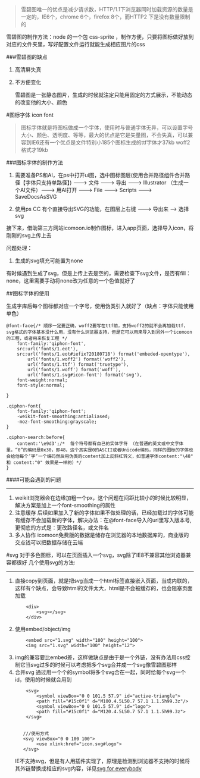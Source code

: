 >雪碧图唯一的优点是减少请求数，HTTP/1.1下浏览器同时加载资源的数量是一定的，IE6个，chrome 6个，firefox 8个，而HTTP2 下是没有数量限制的

雪碧图的制作方法：node 的一个包 css-sprite ，制作方便，只要将图标做好放到对应的文件夹里，写好配置文件运行就能生成相应图片的css

###雪碧图的缺点
1. 高清屏失真
2. 不方便变化

    雪碧图是一张静态图片，生成的时候就注定只能用固定的方式展示，不能动态的改变他的大小、颜色

#图标字体 icon font
>图标字体就是将图标做成一个字体，使用时与普通字体无异，可以设置字号大小、颜色、透明度、等等，最大的优点是它是矢量图，不会失真，可以兼容到IE6还有一个优点是文件特别小185个图标生成的ttf字体才37kb woff2 格式才19kb 

###图标字体的制作方法

1. 需要准备PS和AI，在ps中打开ui图，选中图标图层(使用合并路径组件合并路径【字体只支持单路径】)  ---> 文件  --->  导出 ---> Illustrator （生成一个AI文件）---> 用AI打开 ---> File ---> Scripts ---> SaveDocsAsSVG 

2. 使用ps CC 有个直接导出SVG的功能，在图层上右键 ---> 导出来 --> 选择svg

接下来，借助第三方网站icomoon.io制作图标，进入app页面，选择导入icon，将刚刚的svg上传上去

问题处理：
1. 生成的svg填充可能置为none

有时候遇到生成了svg，但是上传上去是空的，需要检查下svg文件，是否有fill：none，这里需要手动将none改为任意的一个色值就好了


##图标字体的使用

生成字库后每个图标都对应一个字号，使用伪类引入就好了（缺点：字体只能使用单色）

```
@font-face{/* 顺序一定要正确，woff2要写在ttf前，支持woff2的就不会再加载ttf，svg格式的字体基本没什么用，没有什么浏览器支持，但是它可以用来导入到另外一个icomoon的工程，或者用来恢复工程 */
    font-family:'qiphon-font',
    src:url('fonts/1.eot'),
    src:url('fonts/1.eot#iefix?20180718') format('embeded-opentype'), 
        url('fonts/1.woff2') format('woff2'),
        url('fonts/1.ttf') format('truetype'),
        url('fonts/1.woff') format('woff'),
        url('fonts/1.svg#icon-font') format('svg'),
    font-weight:normal;
    font-style:normal;
    
}

.qiphon-font{
    font-family:'qiphon-font';
    -weikit-font-smoothing:antialiased;
    -moz-font-smoothing:grayscale;
}

.qiphon-search:before{
    content:'\e9d3';/*  每个符号都有自己的实体字符 （在普通的英文或中文字体里，“0”的编码是0x30，即48，这个其实是0的ASCII或者Unicode编码，同样的图标的字体也会给他每个’字‘一个编码然后用伪类的content加上反斜杠转义，如普通字体content:"\48" 和 content:"0" 效果是一样的）*/
}
```
####可能会遇到的问题
***
1. weikit浏览器会在边缘加粗一个px，这个问题在间距比较小的时候比较明显，解决方案是加上一个font-smoothing的属性
2. 注意缓存 
后续如果加入了新的字体如果不做处理的话，已经加载过的字体可能有缓存不会加载新的字体，解决办法：在@font-face导入的url里写入版本号,更彻底的方式是：更改路径名，或文件名
3. 多人协作 
icomoon免费版的数据是储存在浏览器的本地数据库的，商业版的交点钱可以把数据存储在云端


#svg
对于多色图标，可以在页面插入一个svg，svg除了IE8不兼容其他浏览器兼容都很好
几个使用svg的方法: 
***
1. 直接copy到页面，就是把svg当成一个html标签直接嵌入页面，当成内联的，这样有个缺点，会导致html的文件太大，html是不会被缓存的，也会阻塞页面加载
    ```
        <div>
            <svg></svg>
        </div>
    ```
2. 使用embed/object/img
    ```
        <embed src="1.svg" width="100" height="100">
        <img src="1.svg" width="100" height="12">
    ```
3. img的兼容要比embed差，这样做缺点是由于是一个外链，没有办法用css控制它当svg过多的时候可以考虑把多个svg合并成一个svg像雪碧图那样
4. 合并svg
    通过用一个个的symbol将多个svg合在一起，同时给每个svg一个id，使用的时候就会用到
    ```
        <svg>
            <symbol viewBox="0 0 101.5 57.9" id="active-triangle">
            <path fill="#15c0f1" d="M100.4.5L50.7 57.1 1.1.5h99.3z"/>
            <symbol viewBox="0 0 101.5 57.9" id="logo">
            <path fill="#15c0f1" d="M120.4.5L50.7 57.1 1.1.5h99.3z">
        </svg>


       ///使用方式
       <svg viewBox="0 0 100 100">
            <use xlink:href="icon.svg#logo">
       </svg> 
    ```
    IE不支持svg，但是有人用插件实现了，原理是检测到浏览器不支持的时候将其外链替换成相应的svg内容，详见[svg for everybody](https://css-tricks.com/examples/svg-for-everybody)
